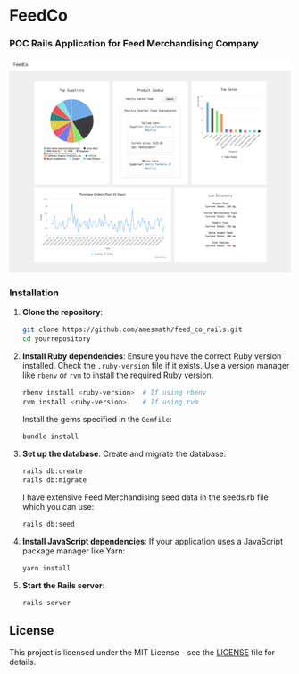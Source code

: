# FeedCo
### POC Rails Application for Feed Merchandising Company

![Logo](https://github.com/amesmath/feed_co_rails/blob/main/app/assets/images/feed_co_desktop.png)


### Installation

1. **Clone the repository**:
    ```sh
    git clone https://github.com/amesmath/feed_co_rails.git
    cd yourrepository
    ```

2. **Install Ruby dependencies**:
    Ensure you have the correct Ruby version installed. Check the `.ruby-version` file if it exists. Use a version manager like `rbenv` or `rvm` to install the required Ruby version.
    ```sh
    rbenv install <ruby-version>  # If using rbenv
    rvm install <ruby-version>    # If using rvm
    ```

    Install the gems specified in the `Gemfile`:
    ```sh
    bundle install
    ```

3. **Set up the database**:
    Create and migrate the database:
    ```sh
    rails db:create
    rails db:migrate
    ```

    I have extensive Feed Merchandising seed data in the seeds.rb file which you can use:
    ```sh
    rails db:seed
    ```

4. **Install JavaScript dependencies**:
    If your application uses a JavaScript package manager like Yarn:
    ```sh
    yarn install
    ```

5. **Start the Rails server**:
    ```sh
    rails server
    ```

## License

This project is licensed under the MIT License - see the [LICENSE](LICENSE) file for details.
